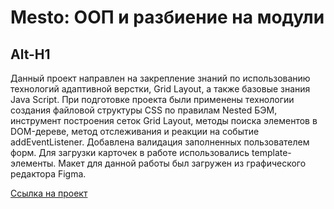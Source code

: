 # Mesto: ООП и разбиение на модули
Alt-H1
------
Данный проект направлен на закрепление знаний по использованию технологий адаптивной верстки, Grid Layout,  а также базовые знания Java Script.  При подготовке проекта были применены технологии создания файловой структуры CSS по правилам Nested БЭМ,  инструмент построения сеток Grid Layout, методы поиска элементов в DOM-дереве,  метод отслеживания и реакции на событие addEventListener.  Добавлена валидация заполненных пользователем форм. Для загрузки карточек в работе использовались template-элементы.
Макет для данной работы был загружен из графического редактора Figma.

[Ссылка на проект](https://AlexeiGolubchikov.github.io/mesto/index.html)
